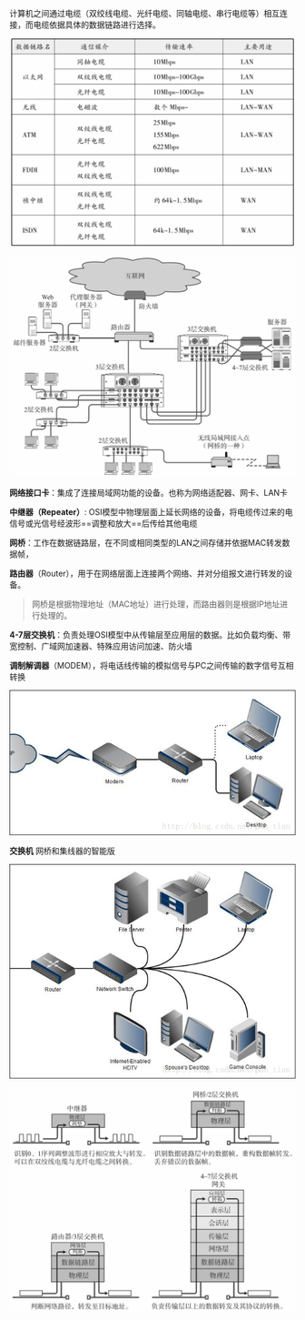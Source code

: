 
计算机之间通过电缆（双绞线电缆、光纤电缆、同轴电缆、串行电缆等）相互连接，而电缆依据具体的数据链路进行选择。

![](assets/image-20200727182406217.png)

![](assets/image-20200727181159644.png)

**网络接口卡**：集成了连接局域网功能的设备。也称为网络适配器、网卡、LAN卡

**中继器（Repeater）**: OSI模型中物理层面上延长网络的设备，将电缆传过来的电信号或光信号经波形==调整和放大==后传给其他电缆

**网桥**：工作在数据链路层，在不同或相同类型的LAN之间存储并依据MAC转发数据帧，

**路由器**（Router），用于在网络层面上连接两个网络、并对分组报文进行转发的设备。

> 网桥是根据物理地址（MAC地址）进行处理，而路由器则是根据IP地址进行处理的。

**4-7层交换机**：负责处理OSI模型中从传输层至应用层的数据。比如负载均衡、带宽控制、广域网加速器、特殊应用访问加速、防火墙

**调制解调器**（MODEM），将电话线传输的模拟信号与PC之间传输的数字信号互相转换

![](assets/0c6f2a930bdcf84b74fe6bf21a8dfcb4.png)

**交换机** 网桥和集线器的智能版

![](assets/680b6db7f3a4dd4fdb8de772f977af4f.png)

![](assets/image-20200727185214610.png)





